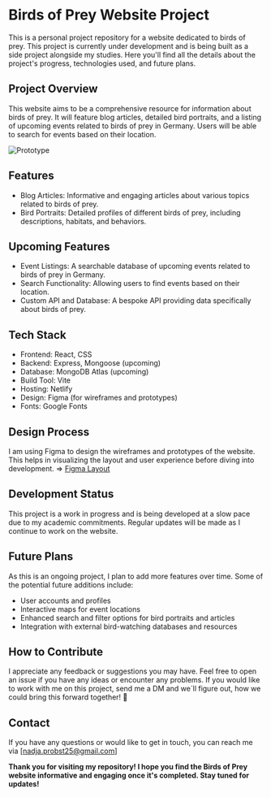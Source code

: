 # Birds of Prey Website Project

This is a personal project repository for a website dedicated to birds of prey.
This project is currently under development and is being built as a side project alongside my studies.
Here you'll find all the details about the project's progress, technologies used, and future plans.

## Project Overview

This website aims to be a comprehensive resource for information about birds of prey. It will feature blog articles, detailed bird portraits, and a listing of upcoming events related to birds of prey in Germany. Users will be able to search for events based on their location.

![Prototype]("/public/videos/prototypevideo.gif")

## Features

- Blog Articles: Informative and engaging articles about various topics related to birds of prey.
- Bird Portraits: Detailed profiles of different birds of prey, including descriptions, habitats, and behaviors.

## Upcoming Features

- Event Listings: A searchable database of upcoming events related to birds of prey in Germany.
- Search Functionality: Allowing users to find events based on their location.
- Custom API and Database: A bespoke API providing data specifically about birds of prey.

## Tech Stack

- Frontend: React, CSS
- Backend: Express, Mongoose (upcoming)
- Database: MongoDB Atlas (upcoming)
- Build Tool: Vite
- Hosting: Netlify
- Design: Figma (for wireframes and prototypes)
- Fonts: Google Fonts

## Design Process

I am using Figma to design the wireframes and prototypes of the website. This helps in visualizing the layout and user experience before diving into development.
=> [Figma Layout](https://www.figma.com/design/p84BjPC44LqyofmyHNmwa4/Birds-of-Prey---Basic-Layout?node-id=1-2&t=hocG6TuZEYWXLXNQ-1)

## Development Status

This project is a work in progress and is being developed at a slow pace due to my academic commitments. Regular updates will be made as I continue to work on the website.

## Future Plans

As this is an ongoing project, I plan to add more features over time. Some of the potential future additions include:

- User accounts and profiles
- Interactive maps for event locations
- Enhanced search and filter options for bird portraits and articles
- Integration with external bird-watching databases and resources

## How to Contribute

I appreciate any feedback or suggestions you may have. Feel free to open an issue if you have any ideas or encounter any problems. If you would like to work with me on this project, send me a DM and we´ll figure out, how we could bring this forward together! 💪

## Contact

If you have any questions or would like to get in touch, you can reach me via [nadja.probst25@gmail.com]

**Thank you for visiting my repository! I hope you find the Birds of Prey website informative and engaging once it's completed. Stay tuned for updates!**
